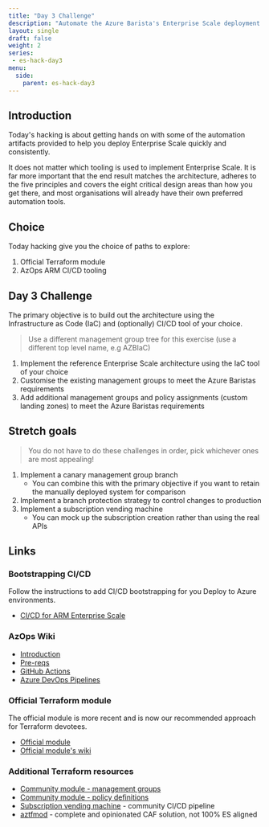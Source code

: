 ```yaml
---
title: "Day 3 Challenge"
description: "Automate the Azure Barista's Enterprise Scale deployment with either Terraform or AzOps."
layout: single
draft: false
weight: 2
series:
 - es-hack-day3
menu:
  side:
    parent: es-hack-day3
---
```


## Introduction

Today's hacking is about getting hands on with some of the automation artifacts provided to help you deploy Enterprise Scale quickly and consistently.

It does not matter which tooling is used to implement Enterprise Scale. It is far more important that the end result matches the architecture, adheres to the five principles and covers the eight critical design areas than how you get there, and most organisations will already have their own preferred automation tools.

## Choice

Today hacking give you the choice of paths to explore:

1. Official Terraform module
1. AzOps ARM CI/CD tooling

## Day 3 Challenge

The primary objective is to build out the architecture using the Infrastructure as Code (IaC) and (optionally) CI/CD tool of your choice.

> Use a different management group tree for this exercise (use a different top level name, e.g AZBIaC)

1. Implement the reference Enterprise Scale architecture using the IaC tool of your choice
1. Customise the existing management groups to meet the Azure Baristas requirements
1. Add additional management groups and policy assignments (custom landing zones) to meet the Azure Baristas requirements

## Stretch goals

> You do not have to do these challenges in order, pick whichever ones are most appealing!

1. Implement a canary management group branch
    * You can combine this with the primary objective if you want to retain the manually deployed system for comparison
1. Implement a branch protection strategy to control changes to production
1. Implement a subscription vending machine
    * You can mock up the subscription creation rather than using the real APIs

## Links

### Bootstrapping CI/CD

Follow the instructions to add CI/CD bootstrapping for you Deploy to Azure environments.

* [CI/CD for ARM Enterprise Scale](https://github.com/Azure/Enterprise-Scale/wiki/Deploying-Enterprise-Scale)

### AzOps Wiki

* [Introduction](https://github.com/azure/azops/wiki/introduction)
* [Pre-reqs](https://github.com/azure/azops/wiki/prerequisites)
* [GitHub Actions](https://github.com/azure/azops/wiki/github-actions)
* [Azure DevOps Pipelines](https://github.com/azure/azops/wiki/azure-pipelines)

### Official Terraform module

The official module is more recent and is now our recommended approach for Terraform devotees.

* [Official module](https://registry.terraform.io/modules/Azure/caf-enterprise-scale/azurerm/latest)
* [Official module's wiki](https://github.com/Azure/terraform-azurerm-caf-enterprise-scale/wiki)

### Additional Terraform resources

* [Community module - management groups](https://github.com/terraform-azurerm-modules/terraform-azurerm-management-groups)
* [Community module - policy definitions](https://github.com/terraform-azurerm-modules/terraform-azurerm-azopsreference)
* [Subscription vending machine](https://github.com/terraform-azurerm-examples/terraform-enterprisescale-starter) - community CI/CD pipeline
* [aztfmod](https://github.com/Azure/caf-terraform-landingzones) - complete and opinionated CAF solution, not 100% ES aligned
